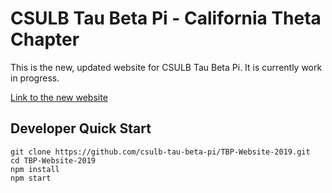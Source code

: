 # CSULB Tau Beta Pi - California Theta Chapter

This is the new, updated website for CSULB Tau Beta Pi. It is currently work in progress.

[Link to the new website](https://csulb-tau-beta-pi.github.io/)

## Developer Quick Start

```
git clone https://github.com/csulb-tau-beta-pi/TBP-Website-2019.git
cd TBP-Website-2019
npm install
npm start
```
